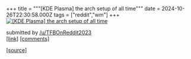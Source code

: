 +++
title = """[KDE Plasma] the arch setup of all time"""
date = 2024-10-26T22:30:58.000Z
tags = ["reddit","wm"]
+++
[![[KDE Plasma] the arch setup of all time](https://preview.redd.it/l89uoef9g6xd1.png?width=640&crop=smart&auto=webp&s=75fc545b37022c0deaa9b34c75912a9c98bd88f8 "[KDE Plasma] the arch setup of all time")](https://www.reddit.com/r/unixporn/comments/1gcwokc/kde_plasma_the_arch_setup_of_all_time/)

submitted by [/u/TFBOnReddit2023](https://www.reddit.com/user/TFBOnReddit2023)  
[\[link\]](https://i.redd.it/l89uoef9g6xd1.png) [\[comments\]](https://www.reddit.com/r/unixporn/comments/1gcwokc/kde_plasma_the_arch_setup_of_all_time/)

[[source]](https://www.reddit.com/r/unixporn/comments/1gcwokc/kde_plasma_the_arch_setup_of_all_time/)
